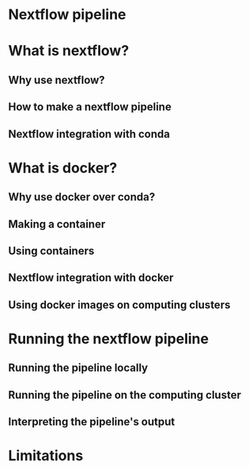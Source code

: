 Nextflow pipeline
=================

# What is nextflow?

## Why use nextflow?

## How to make a nextflow pipeline

## Nextflow integration with conda

# What is docker?

## Why use docker over conda?

## Making a container

## Using containers

## Nextflow integration with docker

## Using docker images on computing clusters

# Running the nextflow pipeline

## Running the pipeline locally

## Running the pipeline on the computing cluster

## Interpreting the pipeline's output

# Limitations

